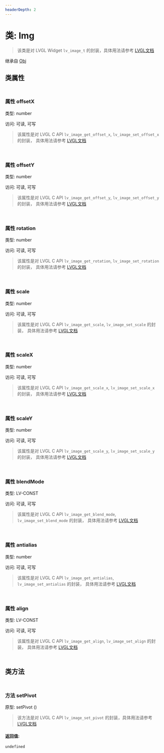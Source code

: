 ```yaml
---
headerDepth: 2
---
```


# 类: Img

> 该类是对 LVGL Widget `lv_image_t` 的封装，具体用法请参考  [LVGL文档](https://docs.lvgl.io/9.0/widgets/image.html)

继承自 [Obj](Obj)


## 类属性

<p style="height: 10px;margin:0px"></p>

### <span class='member-header property'></span> 属性 offsetX

类型: number

访问: 可读, 可写

> 该属性是对 LVGL C API `lv_image_get_offset_x`, `lv_image_set_offset_x` 的封装，
> 具体用法请参考  [LVGL文档](https://docs.lvgl.io/9.0/API/index.html)


<p style="height: 10px;margin:0px"></p>

<p style="height: 10px;margin:0px"></p>

### <span class='member-header property'></span> 属性 offsetY

类型: number

访问: 可读, 可写

> 该属性是对 LVGL C API `lv_image_get_offset_y`, `lv_image_set_offset_y` 的封装，
> 具体用法请参考  [LVGL文档](https://docs.lvgl.io/9.0/API/index.html)


<p style="height: 10px;margin:0px"></p>

<p style="height: 10px;margin:0px"></p>

### <span class='member-header property'></span> 属性 rotation

类型: number

访问: 可读, 可写

> 该属性是对 LVGL C API `lv_image_get_rotation`, `lv_image_set_rotation` 的封装，
> 具体用法请参考  [LVGL文档](https://docs.lvgl.io/9.0/API/index.html)


<p style="height: 10px;margin:0px"></p>

<p style="height: 10px;margin:0px"></p>

### <span class='member-header property'></span> 属性 scale

类型: number

访问: 可读, 可写

> 该属性是对 LVGL C API `lv_image_get_scale`, `lv_image_set_scale` 的封装，
> 具体用法请参考  [LVGL文档](https://docs.lvgl.io/9.0/API/index.html)


<p style="height: 10px;margin:0px"></p>

<p style="height: 10px;margin:0px"></p>

### <span class='member-header property'></span> 属性 scaleX

类型: number

访问: 可读, 可写

> 该属性是对 LVGL C API `lv_image_get_scale_x`, `lv_image_set_scale_x` 的封装，
> 具体用法请参考  [LVGL文档](https://docs.lvgl.io/9.0/API/index.html)


<p style="height: 10px;margin:0px"></p>

<p style="height: 10px;margin:0px"></p>

### <span class='member-header property'></span> 属性 scaleY

类型: number

访问: 可读, 可写

> 该属性是对 LVGL C API `lv_image_get_scale_y`, `lv_image_set_scale_y` 的封装，
> 具体用法请参考  [LVGL文档](https://docs.lvgl.io/9.0/API/index.html)


<p style="height: 10px;margin:0px"></p>

<p style="height: 10px;margin:0px"></p>

### <span class='member-header property'></span> 属性 blendMode

类型: LV-CONST

访问: 可读, 可写

> 该属性是对 LVGL C API `lv_image_get_blend_mode`, `lv_image_set_blend_mode` 的封装，
> 具体用法请参考  [LVGL文档](https://docs.lvgl.io/9.0/API/index.html)


<p style="height: 10px;margin:0px"></p>

<p style="height: 10px;margin:0px"></p>

### <span class='member-header property'></span> 属性 antialias

类型: number

访问: 可读, 可写

> 该属性是对 LVGL C API `lv_image_get_antialias`, `lv_image_set_antialias` 的封装，
> 具体用法请参考  [LVGL文档](https://docs.lvgl.io/9.0/API/index.html)


<p style="height: 10px;margin:0px"></p>

<p style="height: 10px;margin:0px"></p>

### <span class='member-header property'></span> 属性 align

类型: LV-CONST

访问: 可读, 可写

> 该属性是对 LVGL C API `lv_image_get_align`, `lv_image_set_align` 的封装，
> 具体用法请参考  [LVGL文档](https://docs.lvgl.io/9.0/API/index.html)


<p style="height: 10px;margin:0px"></p>

## 类方法

<p style="height: 10px;margin:0px"></p>

### <span class='member-header function'></span> 方法  setPivot


原型:  setPivot
 ()

> 该方法是对 LVGL C API `lv_image_set_pivot` 的封装，具体用法请参考 [LVGL文档](https://docs.lvgl.io/9.0/API/index.html)

#### 返回值:

`undefined`

<p style="height: 10px;margin:0px"></p>

